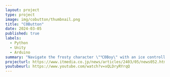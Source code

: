 ```yaml
---
layout: project
type: project
image: img/cobutton/thumbnail.png
title: "C0Button"
date: 2024-03-05
published: true
labels:
  - Python
  - Unity
  - Arduino
summary: "Navigate the frosty character \"℃0Boy\" with an ice controller \"℃0Button\": Dodge obstacles, race against time, and melt away in this thrilling adventure!"
projecturl: https://www.itmedia.co.jp/news/articles/2403/05/news052.html
youtubeurl: https://www.youtube.com/watch?v=xQLDryRYrqQ
---
```

